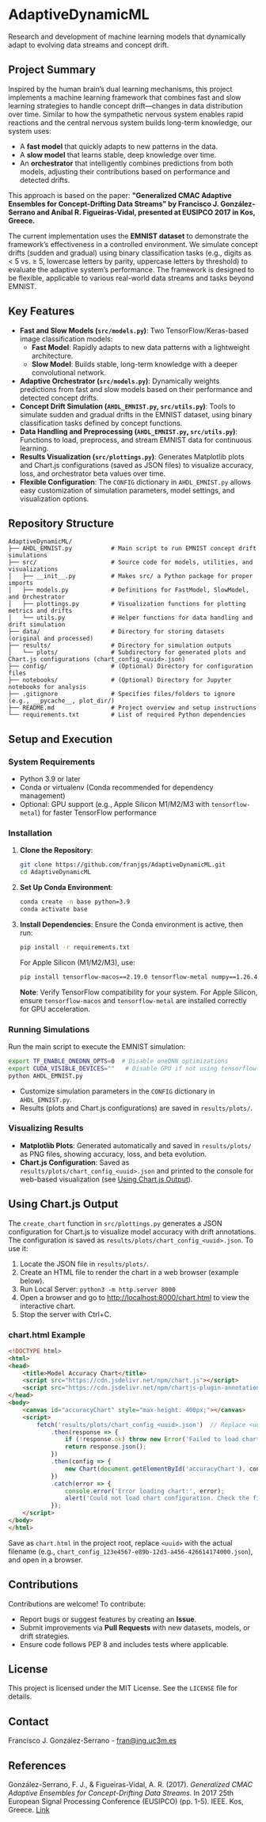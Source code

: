 # AdaptiveDynamicML

Research and development of machine learning models that dynamically adapt to evolving data streams and concept drift.

## Project Summary

Inspired by the human brain’s dual learning mechanisms, this project implements a machine learning framework that combines fast and slow learning strategies to handle concept drift—changes in data distribution over time. Similar to how the sympathetic nervous system enables rapid reactions and the central nervous system builds long-term knowledge, our system uses:
- A **fast model** that quickly adapts to new patterns in the data.
- A **slow model** that learns stable, deep knowledge over time.
- An **orchestrator** that intelligently combines predictions from both models, adjusting their contributions based on performance and detected drifts.

This approach is based on the paper: **"Generalized CMAC Adaptive Ensembles for Concept-Drifting Data Streams" by Francisco J. González-Serrano and Aníbal R. Figueiras-Vidal, presented at EUSIPCO 2017 in Kos, Greece.**

The current implementation uses the **EMNIST dataset** to demonstrate the framework’s effectiveness in a controlled environment. We simulate concept drifts (sudden and gradual) using binary classification tasks (e.g., digits as < 5 vs. ≥ 5, lowercase letters by parity, uppercase letters by threshold) to evaluate the adaptive system’s performance. The framework is designed to be flexible, applicable to various real-world data streams and tasks beyond EMNIST.

## Key Features

- **Fast and Slow Models (`src/models.py`)**: Two TensorFlow/Keras-based image classification models:
  - **Fast Model**: Rapidly adapts to new data patterns with a lightweight architecture.
  - **Slow Model**: Builds stable, long-term knowledge with a deeper convolutional network.
- **Adaptive Orchestrator (`src/models.py`)**: Dynamically weights predictions from fast and slow models based on their performance and detected concept drifts.
- **Concept Drift Simulation (`AHDL_EMNIST.py`, `src/utils.py`)**: Tools to simulate sudden and gradual drifts in the EMNIST dataset, using binary classification tasks defined by concept functions.
- **Data Handling and Preprocessing (`AHDL_EMNIST.py`, `src/utils.py`)**: Functions to load, preprocess, and stream EMNIST data for continuous learning.
- **Results Visualization (`src/plottings.py`)**: Generates Matplotlib plots and Chart.js configurations (saved as JSON files) to visualize accuracy, loss, and orchestrator beta values over time.
- **Flexible Configuration**: The `CONFIG` dictionary in `AHDL_EMNIST.py` allows easy customization of simulation parameters, model settings, and visualization options.

## Repository Structure

```
AdaptiveDynamicML/
├── AHDL_EMNIST.py           # Main script to run EMNIST concept drift simulations
├── src/                     # Source code for models, utilities, and visualizations
│   ├── __init__.py          # Makes src/ a Python package for proper imports
│   ├── models.py            # Definitions for FastModel, SlowModel, and Orchestrator
│   ├── plottings.py         # Visualization functions for plotting metrics and drifts
│   └── utils.py             # Helper functions for data handling and drift simulation
├── data/                    # Directory for storing datasets (original and processed)
├── results/                 # Directory for simulation outputs
│   └── plots/               # Subdirectory for generated plots and Chart.js configurations (chart_config_<uuid>.json)
├── config/                  # (Optional) Directory for configuration files
├── notebooks/               # (Optional) Directory for Jupyter notebooks for analysis
├── .gitignore               # Specifies files/folders to ignore (e.g., __pycache__, plot_dir/)
├── README.md                # Project overview and setup instructions
└── requirements.txt         # List of required Python dependencies
```

## Setup and Execution

### System Requirements
- Python 3.9 or later
- Conda or virtualenv (Conda recommended for dependency management)
- Optional: GPU support (e.g., Apple Silicon M1/M2/M3 with `tensorflow-metal`) for faster TensorFlow performance

### Installation
1. **Clone the Repository**:
   ```bash
   git clone https://github.com/franjgs/AdaptiveDynamicML.git
   cd AdaptiveDynamicML
   ```

2. **Set Up Conda Environment**:
   ```bash
   conda create -n base python=3.9
   conda activate base
   ```

3. **Install Dependencies**:
   Ensure the Conda environment is active, then run:
   ```bash
   pip install -r requirements.txt
   ```
   For Apple Silicon (M1/M2/M3), use:
   ```bash
   pip install tensorflow-macos==2.19.0 tensorflow-metal numpy==1.26.4 tensorflow-datasets matplotlib==3.6.3
   ```
   **Note**: Verify TensorFlow compatibility for your system. For Apple Silicon, ensure `tensorflow-macos` and `tensorflow-metal` are installed correctly for GPU acceleration.

### Running Simulations
Run the main script to execute the EMNIST simulation:
```bash
export TF_ENABLE_ONEDNN_OPTS=0  # Disable oneDNN optimizations
export CUDA_VISIBLE_DEVICES=""   # Disable GPU if not using tensorflow-metal
python AHDL_EMNIST.py
```
- Customize simulation parameters in the `CONFIG` dictionary in `AHDL_EMNIST.py`.
- Results (plots and Chart.js configurations) are saved in `results/plots/`.

### Visualizing Results
- **Matplotlib Plots**: Generated automatically and saved in `results/plots/` as PNG files, showing accuracy, loss, and beta evolution.
- **Chart.js Configuration**: Saved as `results/plots/chart_config_<uuid>.json` and printed to the console for web-based visualization (see [Using Chart.js Output](#using-chartjs-output)).

## Using Chart.js Output
The `create_chart` function in `src/plottings.py` generates a JSON configuration for Chart.js to visualize model accuracy with drift annotations. The configuration is saved as `results/plots/chart_config_<uuid>.json`. To use it:
1. Locate the JSON file in `results/plots/`.
2. Create an HTML file to render the chart in a web browser (example below).
3. Run Local Server: `python3 -m http.server 8000`
4. Open a browser and go to [http://localhost:8000/chart.html](http://localhost:8000/chart.html) to view the interactive chart.
5. Stop the server with Ctrl+C.

### chart.html Example
```html
<!DOCTYPE html>
<html>
<head>
    <title>Model Accuracy Chart</title>
    <script src="https://cdn.jsdelivr.net/npm/chart.js"></script>
    <script src="https://cdn.jsdelivr.net/npm/chartjs-plugin-annotation"></script>
</head>
<body>
    <canvas id="accuracyChart" style="max-height: 400px;"></canvas>
    <script>
        fetch('results/plots/chart_config_<uuid>.json')  // Replace <uuid> with the actual filename
            .then(response => {
                if (!response.ok) throw new Error('Failed to load chart configuration');
                return response.json();
            })
            .then(config => {
                new Chart(document.getElementById('accuracyChart'), config);
            })
            .catch(error => {
                console.error('Error loading chart:', error);
                alert('Could not load chart configuration. Check the file path and JSON format.');
            });
    </script>
</body>
</html>
```
Save as `chart.html` in the project root, replace `<uuid>` with the actual filename (e.g., `chart_config_123e4567-e89b-12d3-a456-426614174000.json`), and open in a browser.

## Contributions
Contributions are welcome! To contribute:
- Report bugs or suggest features by creating an **Issue**.
- Submit improvements via **Pull Requests** with new datasets, models, or drift strategies.
- Ensure code follows PEP 8 and includes tests where applicable.

## License
This project is licensed under the MIT License. See the `LICENSE` file for details.

## Contact
Francisco J. González-Serrano - [fran@ing.uc3m.es](mailto:fran@ing.uc3m.es)

## References
González-Serrano, F. J., & Figueiras-Vidal, A. R. (2017). *Generalized CMAC Adaptive Ensembles for Concept-Drifting Data Streams*. In 2017 25th European Signal Processing Conference (EUSIPCO) (pp. 1-5). IEEE. Kos, Greece. [Link](https://www.eurasip.org/Proceedings/Eusipco/Eusipco2017/papers/1570340671.pdf)
